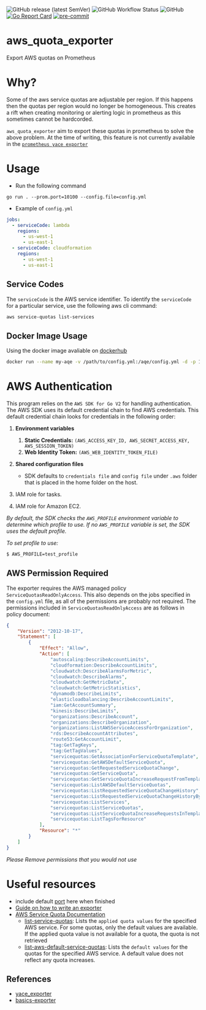 ![GitHub release (latest SemVer)](https://img.shields.io/github/v/release/emylincon/aws_quota_exporter?sort=semver&style=for-the-badge)
![GitHub Workflow Status](https://img.shields.io/github/actions/workflow/status/emylincon/aws_quota_exporter/go.yml?branch=main&style=for-the-badge)
![GitHub](https://img.shields.io/github/license/emylincon/aws_quota_exporter?style=for-the-badge)
[![Go Report Card](https://goreportcard.com/badge/github.com/emylincon/aws_quota_exporter?style=for-the-badge)](https://goreportcard.com/report/github.com/emylincon/aws_quota_exporter)
[![pre-commit](https://img.shields.io/badge/pre--commit-enabled-brightgreen?logo=pre-commit&logoColor=white&style=for-the-badge)](https://github.com/pre-commit/pre-commit)
# aws_quota_exporter
Export AWS quotas on Prometheus

# Why?
Some of the aws service quotas are adjustable per region. If this happens then the quotas per region would no longer be homogeneous. This creates a rift when creating monitoring or alerting logic in prometheus as this sometimes cannot be hardcorded.

`aws_quota_exporter` aim to export these quotas in prometheus to solve the above problem. At the time of writing, this feature is not currently available in the [`prometheus yace exporter`](https://github.com/nerdswords/yet-another-cloudwatch-exporter/issues/138)

# Usage
* Run the following command
```
go run . --prom.port=10100 --config.file=config.yml
```
* Example of `config.yml`
```yaml
jobs:
  - serviceCode: lambda
    regions:
      - us-west-1
      - us-east-1
  - serviceCode: cloudformation
    regions:
      - us-west-1
      - us-east-1
```
## Service Codes
The `serviceCode` is the AWS service identifier. To identify the `serviceCode` for a particular service, use the following aws cli command:
```bash
aws service-quotas list-services
```
## Docker Image Usage
Using the docker image avaliable on [dockerhub](https://hub.docker.com/r/ugwuanyi/aqe)
```bash
docker run --name my-aqe -v /path/to/config.yml:/aqe/config.yml -d -p 10100:10100 -e CONFIG_FILE=/aqe/config.yml -e AWS_ACCESS_KEY=111222 -e AWS_SECRET_KEY=secret ugwuanyi/aqe:latest
```
# AWS Authentication
This program relies on the `AWS SDK for Go V2` for handling authentication.
The AWS SDK uses its default credential chain to find AWS credentials. This default credential chain looks for credentials in the following order:

1. **Environment variables**
    1. **Static Credentials:** `(AWS_ACCESS_KEY_ID, AWS_SECRET_ACCESS_KEY, AWS_SESSION_TOKEN)`
    2. **Web Identity Token:** `(AWS_WEB_IDENTITY_TOKEN_FILE)`

2. **Shared configuration files**
    * SDK defaults to `credentials file` and `config file` under `.aws` folder that is placed in the home folder on the host.

3. IAM role for tasks.
4. IAM role for Amazon EC2.

*By default, the SDK checks the `AWS_PROFILE` environment variable to determine which profile to use. If no `AWS_PROFILE` variable is set, the SDK uses the default profile.*

*To set profile to use:*
```bash
$ AWS_PROFILE=test_profile
```
## AWS Permission Required
The exporter requires the AWS managed policy `ServiceQuotasReadOnlyAccess`. This also depends on the jobs specified in the `config.yml` file, as all of the permissions are probably not required. The permissions included in `ServiceQuotasReadOnlyAccess` are as follows in policy document:
```json
{
    "Version": "2012-10-17",
    "Statement": [
        {
            "Effect": "Allow",
            "Action": [
                "autoscaling:DescribeAccountLimits",
                "cloudformation:DescribeAccountLimits",
                "cloudwatch:DescribeAlarmsForMetric",
                "cloudwatch:DescribeAlarms",
                "cloudwatch:GetMetricData",
                "cloudwatch:GetMetricStatistics",
                "dynamodb:DescribeLimits",
                "elasticloadbalancing:DescribeAccountLimits",
                "iam:GetAccountSummary",
                "kinesis:DescribeLimits",
                "organizations:DescribeAccount",
                "organizations:DescribeOrganization",
                "organizations:ListAWSServiceAccessForOrganization",
                "rds:DescribeAccountAttributes",
                "route53:GetAccountLimit",
                "tag:GetTagKeys",
                "tag:GetTagValues",
                "servicequotas:GetAssociationForServiceQuotaTemplate",
                "servicequotas:GetAWSDefaultServiceQuota",
                "servicequotas:GetRequestedServiceQuotaChange",
                "servicequotas:GetServiceQuota",
                "servicequotas:GetServiceQuotaIncreaseRequestFromTemplate",
                "servicequotas:ListAWSDefaultServiceQuotas",
                "servicequotas:ListRequestedServiceQuotaChangeHistory",
                "servicequotas:ListRequestedServiceQuotaChangeHistoryByQuota",
                "servicequotas:ListServices",
                "servicequotas:ListServiceQuotas",
                "servicequotas:ListServiceQuotaIncreaseRequestsInTemplate",
                "servicequotas:ListTagsForResource"
            ],
            "Resource": "*"
        }
    ]
}
```
*Please Remove permissions that you would not use*

# Useful resources
* include default [port](https://github.com/prometheus/prometheus/wiki/Default-port-allocations) here when finished
* [Guide on how to write an exporter](https://prometheus.io/docs/instrumenting/writing_exporters/)
* [AWS Service Quota Documentation](https://docs.aws.amazon.com/general/latest/gr/aws_service_limits.html)
    * [list-service-quotas](https://docs.aws.amazon.com/cli/latest/reference/service-quotas/list-service-quotas.html): Lists the `applied quota values` for the specified AWS service. For some quotas, only the default values are available. If the applied quota value is not available for a quota, the quota is not retrieved
    * [list-aws-default-service-quotas](https://docs.aws.amazon.com/cli/latest/reference/service-quotas/list-aws-default-service-quotas.html): Lists the `default values` for the quotas for the specified AWS service. A default value does not reflect any quota increases.

## References
* [yace_exporter](https://github.com/nerdswords/yet-another-cloudwatch-exporter/)
* [basics-exporter](https://github.com/antonputra/tutorials/blob/main/lessons/141/prometheus-nginx-exporter/)
